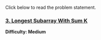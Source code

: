 
Click below to read the problem statement.
### [3. Longest Subarray With Sum K](https://www.codingninjas.com/studio/problems/longest-subarray-with-sum-k_6682399)
**Difficulty: Medium**


